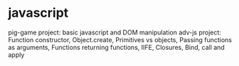 # javascript

pig-game project: basic javascript and DOM manipulation
adv-js project: Function constructor, Object.create, Primitives vs objects, Passing functions as arguments, Functions returning functions, IIFE, Closures, Bind, call and apply
